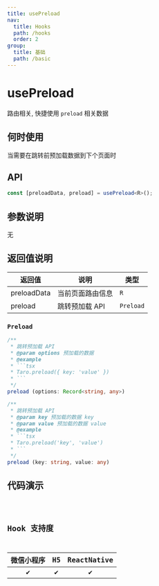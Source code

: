 ```yaml
---
title: usePreload
nav:
  title: Hooks
  path: /hooks
  order: 2
group:
  title: 基础
  path: /basic
---
```


# usePreload

路由相关, 快捷使用 `preload` 相关数据

## 何时使用

当需要在跳转前预加载数据到下个页面时

## API

```ts
const [preloadData, preload] = usePreload<R>();
```

## 参数说明

无

## 返回值说明

| 返回值      | 说明             | 类型      |
| ----------- | ---------------- | --------- |
| preloadData | 当前页面路由信息 | `R`       |
| preload     | 跳转预加载 API   | `Preload` |

### `Preload`

````ts
/**
 * 跳转预加载 API
 * @param options 预加载的数据
 * @example
 * ```tsx
 * Taro.preload({ key: 'value' })
 * ```
 */
preload (options: Record<string, any>)

/**
 * 跳转预加载 API
 * @param key 预加载的数据 key
 * @param value 预加载的数据 value
 * @example
 * ```tsx
 * Taro.preload('key', 'value')
 * ```
 */
preload (key: string, value: any)
````

## 代码演示

<code src="useRouter/index" group="basic" />

## Hook 支持度

| 微信小程序 | H5  | ReactNative |
| :--------: | :-: | :---------: |
|     ✔️     | ✔️  |     ✔️      |
